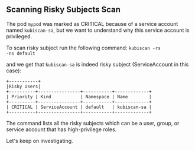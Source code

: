 ## Scanning Risky Subjects Scan

The pod `mypod` was marked as CRITICAL because of a service account named `kubiscan-sa`, but we want to understand why this service account is privileged.

To scan risky subject run the following command:
<code>kubiscan -rs -ns default</code>

and we get that `kubiscan-sa` is indeed risky subject (ServiceAccount in this case):
```
+-----------+
|Risky Users|
+----------+----------------+-----------+-------------+
| Priority | Kind           | Namespace | Name        |
+----------+----------------+-----------+-------------+
| CRITICAL | ServiceAccount | default   | kubiscan-sa |
+----------+----------------+-----------+-------------+
```

The command lists all the risky subjects which can be a user, group, or service account that has high-privilege roles.

Let's keep on investigating.
